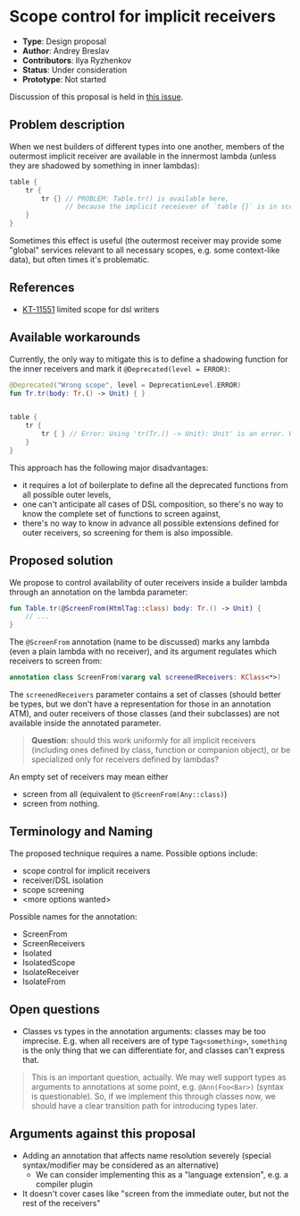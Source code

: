 # Scope control for implicit receivers

* **Type**: Design proposal
* **Author**: Andrey Breslav
* **Contributors**: Ilya Ryzhenkov
* **Status**: Under consideration
* **Prototype**: Not started

Discussion of this proposal is held in [this issue](TODO).

## Problem description

When we nest builders of different types into one another, members of the outermost implicit receiver are available in the innermost lambda (unless they are shadowed by something in inner lambdas):

``` kotlin
table {
    tr {
        tr {} // PROBLEM: Table.tr() is available here, 
              // because the implicit receiever of `table {}` is in scope
    }
}
```

Sometimes this effect is useful (the outermost receiver may provide some "global" services relevant to all necessary scopes, e.g. some context-like data), but often times it's problematic.

## References

- [KT-11551](https://youtrack.jetbrains.com/issue/KT-11551) limited scope for dsl writers

<!-- Pre-1.0 Design meeting notes: https://jetbrains.quip.com/ZG36ArNQbysO -->

## Available workarounds

Currently, the only way to mitigate this is to define a shadowing function for the inner receivers and mark it `@Deprecated(level = ERROR)`:
 
``` kotlin
@Deprecated("Wrong scope", level = DeprecationLevel.ERROR)
fun Tr.tr(body: Tr.() -> Unit) { }


table {
    tr {
        tr { } // Error: Using 'tr(Tr.() -> Unit): Unit' is an error. Wrong scope
    }
}
```

This approach has the following major disadvantages:
- it requires a lot of boilerplate to define all the deprecated functions from all possible outer levels,
- one can't anticipate all cases of DSL composition, so there's no way to know the complete set of functions to screen against,
- there's no way to know in advance all possible extensions defined for outer receivers, so screening for them is also impossible.  

## Proposed solution

We propose to control availability of outer receivers inside a builder lambda through an annotation on the lambda parameter:

``` kotlin
fun Table.tr(@ScreenFrom(HtmlTag::class) body: Tr.() -> Unit) { 
    // ...
}
```

The `@ScreenFrom` annotation (name to be discussed) marks any lambda (even a plain lambda with no receiver), and its argument regulates which receivers to screen from:

``` kotlin
annotation class ScreenFrom(vararg val screenedReceivers: KClass<*>)
```

The `screenedReceivers` parameter contains a set of classes (should better be types, but we don't have a representation for those in an annotation ATM), and outer receivers of those classes (and their subclasses) are not available inside the annotated parameter. 

> **Question**: should this work uniformly for all implicit receivers (including ones defined by class, function or companion object), or be specialized only for receivers defined by lambdas?

An empty set of receivers may mean either
- screen from all (equivalent to `@ScreenFrom(Any::class)`)
- screen from nothing.

## Terminology and Naming

The proposed technique requires a name. Possible options include:
- scope control for implicit receivers
- receiver/DSL isolation
- scope screening
- \<more options wanted\> 

Possible names for the annotation:
- ScreenFrom
- ScreenReceivers
- Isolated
- IsolatedScope
- IsolateReceiver
- IsolateFrom

## Open questions

- Classes vs types in the annotation arguments: classes may be too imprecise. E.g. when all receivers are of type `Tag<something>`, `something` is the only thing that we can differentiate for, and classes can't express that.

> This is an important question, actually. We may well support types as arguments to annotations at some point, e.g. `@Ann(Foo<Bar>)` (syntax is questionable). So, if we implement this through classes now, we should have a clear transition path for introducing types later.
 
## Arguments against this proposal
 
- Adding an annotation that affects name resolution severely (special syntax/modifier may be considered as an alternative)
  - We can consider implementing this as a "language extension", e.g. a compiler plugin 
- It doesn't cover cases like "screen from the immediate outer, but not the rest of the receivers"  